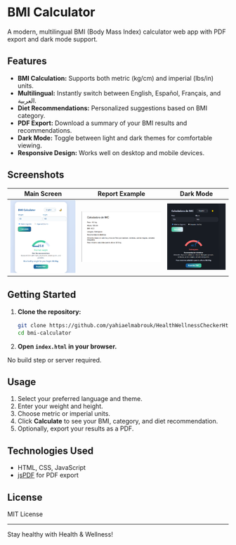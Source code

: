# BMI Calculator

A modern, multilingual BMI (Body Mass Index) calculator web app with PDF export and dark mode support.

## Features

- **BMI Calculation:** Supports both metric (kg/cm) and imperial (lbs/in) units.
- **Multilingual:** Instantly switch between English, Español, Français, and العربية.
- **Diet Recommendations:** Personalized suggestions based on BMI category.
- **PDF Export:** Download a summary of your BMI results and recommendations.
- **Dark Mode:** Toggle between light and dark themes for comfortable viewing.
- **Responsive Design:** Works well on desktop and mobile devices.

## Screenshots

| Main Screen                        | Report Example                     | Dark Mode                          |
| ---------------------------------- | ---------------------------------- | ---------------------------------- |
| ![Screenshot 1](/1.png) | ![Screenshot 2](/3.png) | ![Screenshot 3](/2.png) |

## Getting Started

1. **Clone the repository:**

   ```sh
   git clone https://github.com/yahiaelmabrouk/HealthWellnessCheckerHtmlCssJs.git
   cd bmi-calculator
   ```

2. **Open `index.html` in your browser.**

No build step or server required.

## Usage

1. Select your preferred language and theme.
2. Enter your weight and height.
3. Choose metric or imperial units.
4. Click **Calculate** to see your BMI, category, and diet recommendation.
5. Optionally, export your results as a PDF.

## Technologies Used

- HTML, CSS, JavaScript
- [jsPDF](https://github.com/parallax/jsPDF) for PDF export

## License

MIT License

---

Stay healthy with Health & Wellness!
